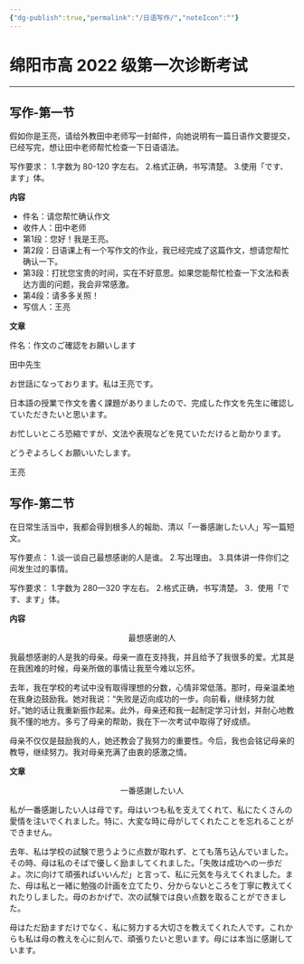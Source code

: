 ```yaml
---
{"dg-publish":true,"permalink":"/日语写作/","noteIcon":""}
---
```



# 绵阳市高 2022 级第一次诊断考试
---
## 写作-第一节
假如你是王亮，请给外教田中老师写一封邮件，向她说明有一篇日语作文要提交，已经写完，想让田中老师帮忙检查一下日语语法。

写作要求：
1.字数为 80-120 字左右。
2.格式正确，书写清楚。
3.使用「です、ます」体。

**内容**

- 件名：请您帮忙确认作文
- 收件人：田中老师
- 第1段：您好！我是王亮。
- 第2段：日语课上有一个写作文的作业，我已经完成了这篇作文，想请您帮忙确认一下。
- 第3段：打扰您宝贵的时间，实在不好意思。如果您能帮忙检查一下文法和表达方面的问题，我会非常感激。
- 第4段：请多多关照！
- 写信人：王亮

**文章**

件名：作文のご確認をお願いします

田中先生

お世話になっております。私は王亮です。  

日本語の授業で作文を書く課題がありましたので、完成した作文を先生に確認していただきたいと思います。  

お忙しいところ恐縮ですが、文法や表現などを見ていただけると助かります。

どうぞよろしくお願いいたします。

王亮

## 写作-第二节
在日常生活当中，我都会得到根多人的報助、清以「一番感謝したい人」写一篇短文。

写作要点：
1.谈一谈自己最想感谢的人是谁。
2.写出理由。
3.具体讲一件你们之间发生过的事情。

写作要求：
1.字数为 280—320 字左右。
2.格式正确，书写清楚。
3．使用「です、ます」体。

**内容**

<center>最想感谢的人</center>

我最想感谢的人是我的母亲。母亲一直在支持我，并且给予了我很多的爱。尤其是在我困难的时候，母亲所做的事情让我至今难以忘怀。

去年，我在学校的考试中没有取得理想的分数，心情非常低落。那时，母亲温柔地在我身边鼓励我。她对我说：“失败是迈向成功的一步。向前看，继续努力就好。”她的话让我重新振作起来。此外，母亲还和我一起制定学习计划，并耐心地教我不懂的地方。多亏了母亲的帮助，我在下一次考试中取得了好成绩。

母亲不仅仅是鼓励我的人，她还教会了我努力的重要性。今后，我也会铭记母亲的教导，继续努力。我对母亲充满了由衷的感激之情。

**文章**

<center>一番感謝したい人</center>

私が一番感謝したい人は母です。母はいつも私を支えてくれて、私にたくさんの愛情を注いでくれました。特に、大変な時に母がしてくれたことを忘れることができません。

去年、私は学校の試験で思うように点数が取れず、とても落ち込んでいました。その時、母は私のそばで優しく励ましてくれました。「失敗は成功への一歩だよ。次に向けて頑張ればいいんだ」と言って、私に元気を与えてくれました。また、母は私と一緒に勉強の計画を立てたり、分からないところを丁寧に教えてくれたりしました。母のおかげで、次の試験では良い点数を取ることができました。

母はただ励ますだけでなく、私に努力する大切さを教えてくれた人です。これからも私は母の教えを心に刻んで、頑張りたいと思います。母には本当に感謝しています。